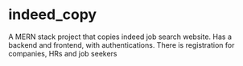 # indeed_copy
A MERN stack project that copies indeed job search website. Has a backend and frontend, with authentications. There is registration for companies, HRs and job seekers
